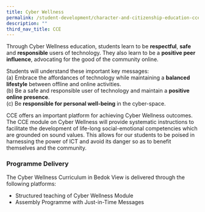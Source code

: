 ```yaml
---
title: Cyber Wellness
permalink: /student-development/character-and-citizenship-education-cce/cyber-wellness/
description: ""
third_nav_title: CCE
---
```

Through Cyber Wellness education, students learn to be **respectful**, **safe** and **responsible** users of technology. They also learn to be a **positive peer influence**, advocating for the good of the community online. 

Students will understand these important key messages: <br>
(a) Embrace the affordances of technology while maintaining a **balanced lifestyle** between offline and online activities. <br>
(b) Be a safe and responsible user of technology and maintain a **positive online presence**. <br>
(c) Be **responsible for personal well-being** in the cyber-space.

CCE offers an important platform for achieving Cyber Wellness outcomes. The CCE module on Cyber Wellness will provide systematic instructions to facilitate the development of life-long social-emotional competencies which are grounded on sound values. This allows for our students to be poised in harnessing the power of ICT and avoid its danger so as to benefit themselves and the community.


### Programme Delivery

The Cyber Wellness Curriculum in Bedok View is delivered through the following platforms: 

- Structured teaching of Cyber Wellness Module 
- Assembly Programme with Just-in-Time Messages